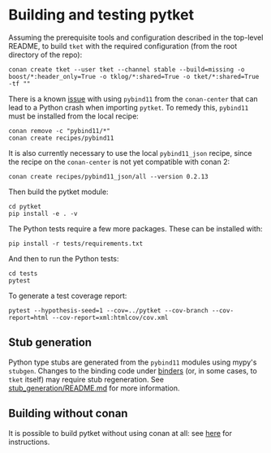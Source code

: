 # Building and testing pytket

Assuming the prerequisite tools and configuration described in the top-level
README, to build `tket` with the required configuration (from the root directory
of the repo):

```shell
conan create tket --user tket --channel stable --build=missing -o boost/*:header_only=True -o tklog/*:shared=True -o tket/*:shared=True -tf ""
```

There is a known
[issue](https://github.com/conan-io/conan-center-index/issues/6605) with using
`pybind11` from the `conan-center` that can lead to a Python crash when
importing `pytket`. To remedy this, `pybind11` must be installed from the local
recipe:

```shell
conan remove -c "pybind11/*"
conan create recipes/pybind11
```

It is also currently necessary to use the local `pybind11_json` recipe, since
the recipe on the `conan-center` is not yet compatible with conan 2:

```shell
conan create recipes/pybind11_json/all --version 0.2.13
```

Then build the pytket module:

```shell
cd pytket
pip install -e . -v
```

The Python tests require a few more packages. These can be installed with:

```shell
pip install -r tests/requirements.txt
```

And then to run the Python tests:

```shell
cd tests
pytest
```

To generate a test coverage report:

```shell
pytest --hypothesis-seed=1 --cov=../pytket --cov-branch --cov-report=html --cov-report=xml:htmlcov/cov.xml
```

## Stub generation

Python type stubs are generated from the `pybind11` modules using mypy's `stubgen`. Changes to the
binding code under [binders](binders) (or, in some cases, to `tket` itself) may require stub regeneration.
See [stub_generation/README.md](stub_generation/README.md) for more information.

## Building without conan

It is possible to build pytket without using conan at all: see
[here](../build-without-conan.md) for instructions.

